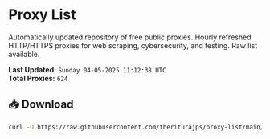 # Proxy List

Automatically updated repository of free public proxies. Hourly refreshed HTTP/HTTPS proxies for web scraping, cybersecurity, and testing. Raw list available.

**Last Updated:** `Sunday 04-05-2025 11:12:38 UTC`  
**Total Proxies:** `624`

## 📥 Download
```bash
curl -O https://raw.githubusercontent.com/theriturajps/proxy-list/main/proxies.txt
